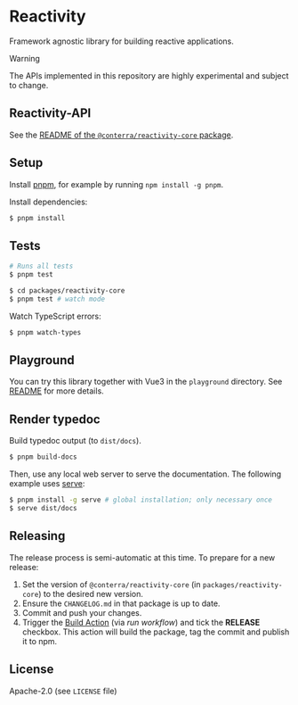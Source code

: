 # Reactivity

Framework agnostic library for building reactive applications.

> [!WARNING]
> The APIs implemented in this repository are highly experimental and subject to change.

## Reactivity-API

See the [README of the `@conterra/reactivity-core` package](./packages/reactivity-core/README.md).

## Setup

Install [pnpm](https://pnpm.io/), for example by running `npm install -g pnpm`.

Install dependencies:

```bash
$ pnpm install
```

## Tests

```bash
# Runs all tests
$ pnpm test
```

```bash
$ cd packages/reactivity-core
$ pnpm test # watch mode
```

Watch TypeScript errors:

```bash
$ pnpm watch-types
```

## Playground

You can try this library together with Vue3 in the `playground` directory.
See [README](./playground/README.md) for more details.

## Render typedoc

Build typedoc output (to `dist/docs`).

```bash
$ pnpm build-docs
```

Then, use any local web server to serve the documentation.
The following example uses [serve](https://www.npmjs.com/package/serve):

```bash
$ pnpm install -g serve # global installation; only necessary once
$ serve dist/docs
```

## Releasing

The release process is semi-automatic at this time.
To prepare for a new release:

1. Set the version of `@conterra/reactivity-core` (in `packages/reactivity-core`) to the desired new version.
2. Ensure the `CHANGELOG.md` in that package is up to date.
3. Commit and push your changes.
4. Trigger the [Build Action](https://github.com/conterra/reactivity/actions/workflows/build.yml) (via _run workflow_) and tick the **RELEASE** checkbox.
   This action will build the package, tag the commit and publish it to npm.

## License

Apache-2.0 (see `LICENSE` file)
